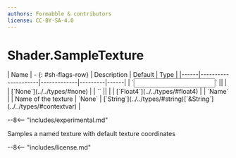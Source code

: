 ```yaml
---
authors: Formabble & contributors
license: CC-BY-SA-4.0
---
```



# Shader.SampleTexture

<div class="sh-parameters" markdown="1">
| Name | - {: #sh-flags-row} | Description | Default | Type |
|------|---------------------|-------------|---------|------|
| `<input>` || | | [`None`](../../types/#none) |
| `<output>` || | | [`Float4`](../../types/#float4) |
| `Name` |  | Name of the texture | `None` | [`String`](../../types/#string)[`&String`](../../types/#contextvar) |

</div>

--8<-- "includes/experimental.md"

Samples a named texture with default texture coordinates

--8<-- "includes/license.md"

